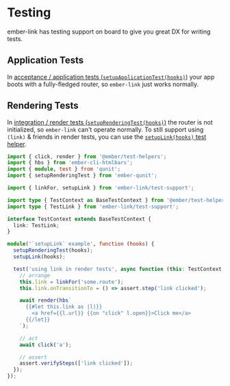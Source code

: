 # Testing

ember-link has testing support on board to give you great DX for writing tests.

## Application Tests

In [acceptance / application tests (`setupApplicationTest(hooks)`)](https://guides.emberjs.com/release/testing/testing-application/)
your app boots with a fully-fledged router, so `ember-link` just works normally.

## Rendering Tests

In [integration / render tests (`setupRenderingTest(hooks)`)](https://guides.emberjs.com/release/testing/testing-components/) the
router is not initialized, so `ember-link` can't operate normally. To still
support using `(link)` & friends in render tests, you can use the
[`setupLink(hooks)` test helper](./api/modules/ember_link_test_support.md#setuplink).

```ts
import { click, render } from '@ember/test-helpers';
import { hbs } from 'ember-cli-htmlbars';
import { module, test } from 'qunit';
import { setupRenderingTest } from 'ember-qunit';

import { linkFor, setupLink } from 'ember-link/test-support';

import type { TestContext as BaseTestContext } from '@ember/test-helpers';
import type { TestLink } from 'ember-link/test-support';

interface TestContext extends BaseTestContext {
  link: TestLink;
}

module('`setupLink` example', function (hooks) {
  setupRenderingTest(hooks);
  setupLink(hooks);

  test('using link in render tests', async function (this: TestContext, assert) {
    // arrange
    this.link = linkFor('some.route');
    this.link.onTransitionTo = () => assert.step('link clicked');

    await render(hbs`
      {{#let this.link as |l|}}
        <a href={{l.url}} {{on "click" l.open}}>Click me</a>
      {{/let}}
    `);

    // act
    await click('a');

    // assert
    assert.verifySteps(['link clicked']);
  });
});
```
